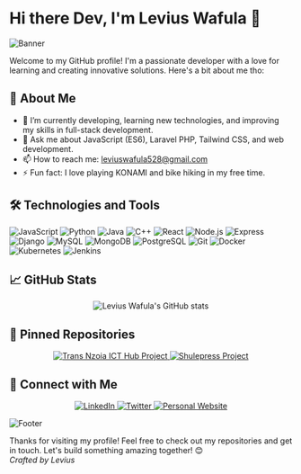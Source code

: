 # Hi there Dev, I'm Levius Wafula 👋

![Banner](https://media.giphy.com/media/xT9IgzoKnwFNmISR8I/giphy.gif)

Welcome to my GitHub profile! I'm a passionate developer with a love for learning and creating innovative solutions. Here's a bit about me tho:

## 🚀 About Me
- 🌱 I’m currently developing, learning new technologies, and improving my skills in full-stack development.
- 💬 Ask me about JavaScript (ES6), Laravel PHP, Tailwind CSS, and web development.
- 📫 How to reach me: [leviuswafula528@gmail.com](mailto:leviuswafula528@gmail.com)
- ⚡ Fun fact: I love playing KONAMI and bike hiking in my free time.

## 🛠️ Technologies and Tools
![JavaScript](https://img.shields.io/badge/-JavaScript-F7DF1E?style=flat&logo=javascript&logoColor=black)
![Python](https://img.shields.io/badge/-Python-3776AB?style=flat&logo=python&logoColor=white)
![Java](https://img.shields.io/badge/-Java-007396?style=flat&logo=java&logoColor=white)
![C++](https://img.shields.io/badge/-C++-00599C?style=flat&logo=cplusplus&logoColor=white)
![React](https://img.shields.io/badge/-React-61DAFB?style=flat&logo=react&logoColor=black)
![Node.js](https://img.shields.io/badge/-Node.js-339933?style=flat&logo=nodedotjs&logoColor=white)
![Express](https://img.shields.io/badge/-Express-000000?style=flat&logo=express&logoColor=white)
![Django](https://img.shields.io/badge/-Django-092E20?style=flat&logo=django&logoColor=white)
![MySQL](https://img.shields.io/badge/-MySQL-4479A1?style=flat&logo=mysql&logoColor=white)
![MongoDB](https://img.shields.io/badge/-MongoDB-47A248?style=flat&logo=mongodb&logoColor=white)
![PostgreSQL](https://img.shields.io/badge/-PostgreSQL-336791?style=flat&logo=postgresql&logoColor=white)
![Git](https://img.shields.io/badge/-Git-F05032?style=flat&logo=git&logoColor=white)
![Docker](https://img.shields.io/badge/-Docker-2496ED?style=flat&logo=docker&logoColor=white)
![Kubernetes](https://img.shields.io/badge/-Kubernetes-326CE5?style=flat&logo=kubernetes&logoColor=white)
![Jenkins](https://img.shields.io/badge/-Jenkins-D24939?style=flat&logo=jenkins&logoColor=white)

## 📈 GitHub Stats
<p align="center">
  <img src="https://github-readme-stats.vercel.app/api?username=leviuswafula52&show_icons=true&theme=radical" alt="Levius Wafula's GitHub stats" />
</p>

## 📌 Pinned Repositories
<p align="center">
  <a href="https://github.com/leviuswafula52/Trans-Nzoia-ICT-hub-project">
    <img src="https://github-readme-stats.vercel.app/api/pin/?username=leviuswafula52&repo=Trans-Nzoia-ICT-hub-project&theme=radical" alt="Trans Nzoia ICT Hub Project" />
  </a>
  <a href="https://github.com/leviuswafula52/Shulepress-project">
    <img src="https://github-readme-stats.vercel.app/api/pin/?username=leviuswafula52&repo=Shulepress-project&theme=radical" alt="Shulepress Project" />
  </a>
</p>

## 🤝 Connect with Me
<p align="center">
  <a href="https://www.linkedin.com/in/leviuswafula">
    <img src="https://img.shields.io/badge/-LinkedIn-0077B5?style=flat&logo=linkedin&logoColor=white" alt="LinkedIn" />
  </a>
  <a href="https://twitter.com/leviuswafula">
    <img src="https://img.shields.io/badge/-Twitter-1DA1F2?style=flat&logo=twitter&logoColor=white" alt="Twitter" />
  </a>
  <a href="https://leviuswafula.dev">
    <img src="https://img.shields.io/badge/-Website-FF7139?style=flat&logo=google-chrome&logoColor=white" alt="Personal Website" />
  </a>
</p>

![Footer]([https://your-image-url](https://drive.google.com/drive/folders/1lnpDpegfsXRd3yQz3g0zssXykOZVxtRu)/footer.gif)

Thanks for visiting my profile! Feel free to check out my repositories and get in touch. Let's build something amazing together! 😊  
_Crafted by Levius_
